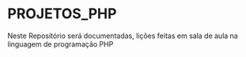 # PROJETOS_PHP
Neste Reposítório será documentadas, lições feitas em sala de aula na linguagem de programação PHP
